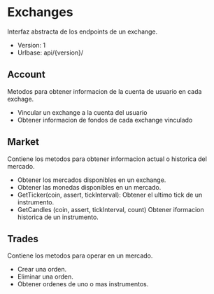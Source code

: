 # Exchanges

Interfaz abstracta de los endpoints de un exchange.

* Version: 1
* Urlbase: api/{version}/

## Account

Metodos para obtener informacion de la cuenta de usuario en cada exchage.

* Vincular un exchange a la cuenta del usuario
* Obtener informacion de fondos de cada exchange vinculado



## Market

Contiene los metodos para obtener informacion actual o historica del mercado.

* Obtener los mercados disponibles en un exchange.
* Obtener las monedas disponibles en un mercado.
* GetTicker(coin, assert, tickInterval): Obtener el ultimo tick de un instrumento.
* GetCandles (coin, assert, tickInterval, count) Obtener iformacion historica de un instrumento.

## Trades

Contiene los metodos para operar en un mercado.

* Crear una orden.
* Eliminar una orden.
* Obtener ordenes de uno o mas instrumentos.
